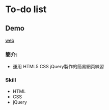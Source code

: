 # To-do list

## Demo 
[web](https://chiaohu.github.io/jQuery-project/final)

### 簡介: 

* 運用 HTML5 CSS jQuery製作的簡易網頁練習 

### Skill 

* HTML
* CSS 
* jQuery 

